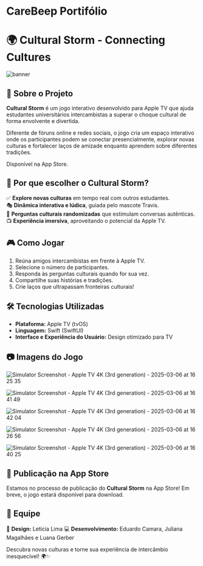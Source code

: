 # CareBeep Portifólio

# 🌍 Cultural Storm - Connecting Cultures

![banner](https://github.com/user-attachments/assets/b6c36004-5e2e-465e-b683-54ef1d0cbdd6)


## 📌 Sobre o Projeto
**Cultural Storm** é um jogo interativo desenvolvido para Apple TV que ajuda estudantes universitários intercambistas a superar o choque cultural de forma envolvente e divertida. 

Diferente de fóruns online e redes sociais, o jogo cria um espaço interativo onde os participantes podem se conectar presencialmente, explorar novas culturas e fortalecer laços de amizade enquanto aprendem sobre diferentes tradições.

Disponível na App Store.

## 🎯 Por que escolher o Cultural Storm?
✅ **Explore novas culturas** em tempo real com outros estudantes.  
🎭 **Dinâmica interativa e lúdica**, guiada pelo mascote Travis.  
🎲 **Perguntas culturais randomizadas** que estimulam conversas autênticas.  
📺 **Experiência imersiva**, aproveitando o potencial da Apple TV.  

## 🎮 Como Jogar
1. Reúna amigos intercambistas em frente à Apple TV.  
2. Selecione o número de participantes.  
3. Responda às perguntas culturais quando for sua vez.  
4. Compartilhe suas histórias e tradições.  
5. Crie laços que ultrapassam fronteiras culturais!  

## 🛠️ Tecnologias Utilizadas
- **Plataforma:** Apple TV (tvOS)
- **Linguagem:** Swift (SwiftUI)
- **Interface e Experiência do Usuário:** Design otimizado para TV

## 📷 Imagens do Jogo
![Simulator Screenshot - Apple TV 4K (3rd generation) - 2025-03-06 at 16 25 35](https://github.com/user-attachments/assets/d1f9c923-5b4b-41aa-aeec-44238cf39a41)

![Simulator Screenshot - Apple TV 4K (3rd generation) - 2025-03-06 at 16 41 49](https://github.com/user-attachments/assets/9e66d8da-13a5-4453-ae35-cf599a724ba6)

![Simulator Screenshot - Apple TV 4K (3rd generation) - 2025-03-06 at 16 42 04](https://github.com/user-attachments/assets/a39c5d4a-03a3-451f-9d0c-e3c01e96ee1b)

![Simulator Screenshot - Apple TV 4K (3rd generation) - 2025-03-06 at 16 26 56](https://github.com/user-attachments/assets/5e272337-f9b6-4fea-ae8c-7474681484ba)


![Simulator Screenshot - Apple TV 4K (3rd generation) - 2025-03-06 at 16 40 25](https://github.com/user-attachments/assets/63e31740-e774-49b5-b67a-2284c416f1a3)

## 🚀 Publicação na App Store
Estamos no processo de publicação do **Cultural Storm** na App Store! Em breve, o jogo estará disponível para download.  

## 👥 Equipe  
🎨 **Design:** Letícia Lima 
💻 **Desenvolvimento:** Eduardo Camara, Juliana Magalhães e Luana Gerber 


Descubra novas culturas e torne sua experiência de intercâmbio inesquecível! 🌍✨
